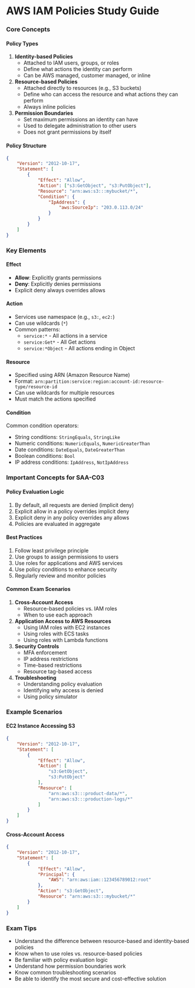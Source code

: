 # AWS IAM Policies Study Guide

### Core Concepts

#### Policy Types

1. **Identity-based Policies**
   * Attached to IAM users, groups, or roles
   * Define what actions the identity can perform
   * Can be AWS managed, customer managed, or inline
2. **Resource-based Policies**
   * Attached directly to resources (e.g., S3 buckets)
   * Define who can access the resource and what actions they can perform
   * Always inline policies
3. **Permission Boundaries**
   * Set maximum permissions an identity can have
   * Used to delegate administration to other users
   * Does not grant permissions by itself

#### Policy Structure

```json
{
    "Version": "2012-10-17",
    "Statement": [
        {
            "Effect": "Allow",
            "Action": ["s3:GetObject", "s3:PutObject"],
            "Resource": "arn:aws:s3:::mybucket/*",
            "Condition": {
                "IpAddress": {
                    "aws:SourceIp": "203.0.113.0/24"
                }
            }
        }
    ]
}
```

### Key Elements

#### Effect

* **Allow**: Explicitly grants permissions
* **Deny**: Explicitly denies permissions
* Explicit deny always overrides allows

#### Action

* Services use namespace (e.g., `s3:`, `ec2:`)
* Can use wildcards (`*`)
* Common patterns:
  * `service:*` - All actions in a service
  * `service:Get*` - All Get actions
  * `service:*Object` - All actions ending in Object

#### Resource

* Specified using ARN (Amazon Resource Name)
* Format: `arn:partition:service:region:account-id:resource-type/resource-id`
* Can use wildcards for multiple resources
* Must match the actions specified

#### Condition

Common condition operators:

* String conditions: `StringEquals`, `StringLike`
* Numeric conditions: `NumericEquals`, `NumericGreaterThan`
* Date conditions: `DateEquals`, `DateGreaterThan`
* Boolean conditions: `Bool`
* IP address conditions: `IpAddress`, `NotIpAddress`

### Important Concepts for SAA-C03

#### Policy Evaluation Logic

1. By default, all requests are denied (implicit deny)
2. Explicit allow in a policy overrides implicit deny
3. Explicit deny in any policy overrides any allows
4. Policies are evaluated in aggregate

#### Best Practices

1. Follow least privilege principle
2. Use groups to assign permissions to users
3. Use roles for applications and AWS services
4. Use policy conditions to enhance security
5. Regularly review and monitor policies

#### Common Exam Scenarios

1. **Cross-Account Access**
   * Resource-based policies vs. IAM roles
   * When to use each approach
2. **Application Access to AWS Resources**
   * Using IAM roles with EC2 instances
   * Using roles with ECS tasks
   * Using roles with Lambda functions
3. **Security Controls**
   * MFA enforcement
   * IP address restrictions
   * Time-based restrictions
   * Resource tag-based access
4. **Troubleshooting**
   * Understanding policy evaluation
   * Identifying why access is denied
   * Using policy simulator

### Example Scenarios

#### EC2 Instance Accessing S3

```json
{
    "Version": "2012-10-17",
    "Statement": [
        {
            "Effect": "Allow",
            "Action": [
                "s3:GetObject",
                "s3:PutObject"
            ],
            "Resource": [
                "arn:aws:s3:::product-data/*",
                "arn:aws:s3:::production-logs/*"
            ]
        }
    ]
}
```

#### Cross-Account Access

```json
{
    "Version": "2012-10-17",
    "Statement": [
        {
            "Effect": "Allow",
            "Principal": {
                "AWS": "arn:aws:iam::123456789012:root"
            },
            "Action": "s3:GetObject",
            "Resource": "arn:aws:s3:::mybucket/*"
        }
    ]
}
```

### Exam Tips

* Understand the difference between resource-based and identity-based policies
* Know when to use roles vs. resource-based policies
* Be familiar with policy evaluation logic
* Understand how permission boundaries work
* Know common troubleshooting scenarios
* Be able to identify the most secure and cost-effective solution
